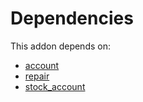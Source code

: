 # Dependencies

This addon depends on:

- [account](https://github.com/bringout/oca-ocb-accounting)
- [repair](https://github.com/bringout/oca-ocb-core)
- [stock_account](https://github.com/bringout/oca-ocb-accounting)
